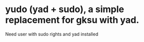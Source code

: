 # yudo (yad + sudo), a simple replacement for gksu with yad.

Need user with sudo rights and yad installed
